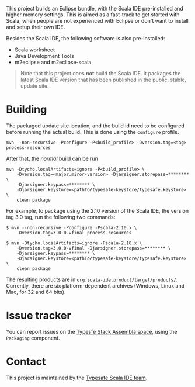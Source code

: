 This project builds an Eclipse bundle, with the Scala IDE
pre-installed and higher memory settings. This is aimed as a
fast-track to get started with Scala, when people are not experienced
with Eclipse or don't want to install and setup their own IDE.

Besides the Scala IDE, the following software is also pre-installed:

* Scala worksheet
* Java Development Tools
* m2eclipse and m2eclipse-scala

> Note that this project does **not** build the Scala IDE. It packages
> the latest Scala IDE version that has been published in the public,
> stable, update site.

# Building

The packaged update site location, and the build id need to be
configured before running the actual build. This is done using the
`configure` profile.

    mvn --non-recursive -Pconfigure -P<build_profile> -Dversion.tag=<tag> process-resources

After that, the _normal_ build can be run

    mvn -Dtycho.localArtifacts=ignore -P<build_profile> \
        -Dversion.tag=<major.miror-version> -Djarsigner.storepass=******** \
        -Djarsigner.keypass=******** \
        -Djarsigner.keystore=<pathTo/typesafe-keystore/typesafe.keystore> \
        clean package
    
For example, to package using the 2.10 version of the Scala IDE, the
version tag 3.0 tag, run the following two commands:

    $ mvn --non-recursive -Pconfigure -Pscala-2.10.x \
        -Dversion.tag=3.0.0-vfinal process-resources
        
    $ mvn -Dtycho.localArtifacts=ignore -Pscala-2.10.x \
        -Dversion.tag=3.0.0-vfinal -Djarsigner.storepass=******** \
        -Djarsigner.keypass=******** \
        -Djarsigner.keystore=<pathTo/typesafe-keystore/typesafe.keystore> \
        clean package

The resulting products are in
`org.scala-ide.product/target/products/`.  Currently, there are six
platform-dependent archives (Windows, Linux and
Mac, for 32 and 64 bits).


# Issue tracker

You can report issues on the
[Typesfe Stack Assembla space](https://www.assembla.com/spaces/typesafe_stack/tickets),
using the `Packaging` component.

# Contact

This project is maintained by the [Typesafe Scala IDE team](https://wiki.typesafe.com/mediawiki/index.php/Scala_IDE_team).
